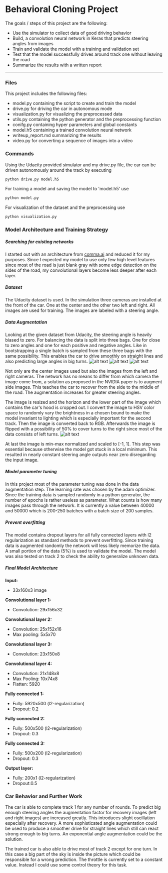 
# Behavioral Cloning Project

The goals / steps of this project are the following:
* Use the simulator to collect data of good driving behavior
* Build, a convolution neural network in Keras that predicts steering angles from images
* Train and validate the model with a training and validation set
* Test that the model successfully drives around track one without leaving the road
* Summarize the results with a written report


[//]: # (Image References)

[image1]: ./doc_images/0_left_angles.png "Left angles"
[image2]: ./doc_images/0_near_zero_angles.png "Near zero angles"
[image3]: ./doc_images/0_right_angles.png  "Right angles"
[image4]: ./doc_images/1_preprocessing.png "Preprocessing and predicted angles"

---


### Files

This project includes the following files:
* model.py containing the script to create and train the model
* drive.py for driving the car in autonomous mode
* visualization.py for visualizing the preprocessed data
* utils.py containing the python generator and the preprocessing function
* conifg.py containing hyper parameters and global constants
* model.h5 containing a trained convolution neural network
* writeup_report.md summarizing the results
* video.py for converting a sequence of images into a video

### Commands
Using the Udacity provided simulator and my drive.py file, the car can be driven autonomously around the track by executing
```sh
python drive.py model.h5
```
For training a model and saving the model to 'model.h5' use
```sh
python model.py
```
For visualization of the dataset and the preprocessing use
```sh
python visualization.py
```


### Model Architecture and Training Strategy

##### Searching for existing networks
I started out with an architecture from [comma.ai](https://github.com/commaai/research/blob/master/train_steering_model.py) and reduced it for my purposes. Since I expected my model to use only few high level features since most of the road is just blank gray with some edge detection on the sides of the road, my convolutional layers become less deeper after each layer.

##### Dataset
The Udacity dataset is used. In the simulation three cameras are installed at the front of the car. One at the center and the other two left and right. All images are used for training. The images are labeled with a steering angle.

##### Data Augmentation
Looking at the given dataset from Udacity, the steering angle is heavily biased to zero. For balancing the data is split into three bags. One for close to zero angles and one for each positive and negative angles. Like in bootstrapping a single batch is sampled from these three bags with the same possibility. This enables the car to drive smoothly on straight lines and also predicting large angles in big turns.
![alt text][image1]
![alt text][image2]
![alt text][image3]

Not only are the center images used but also the images from the left and right cameras. The network has no means to differ from which camera the image come from, a solution as proposed in the NVIDIA paper is to augment side images. This teaches the car to recover from the side to the middle of the road. The augmentation increases for greater steering angles.

The image is resized and the horizon and the lower part of the image which contains the car's hood is cropped out. I convert the image to HSV color space to randomly vary the brightness in a chosen bound to make the model invariant to lighting which is especially important for the second track. Then the image is converted back to RGB. Afterwards the image is flipped with a possibility of 50% to cover turns to the right since most of the data consists of left turns.
![alt text][image4]

At last the image is min-max normalized and scaled to [-1, 1]. This step was essential because otherwise the model got stuck in a local minimum. This resulted in nearly constant steering angle outputs near zero disregarding the input image.

##### Model parameter tuning
In this project most of the parameter tuning was done in the data augmentation step. The learning rate was chosen by the adam optimizer. Since the training data is sampled randomly in a python generator, the number of epochs is rather useless as parameter. What counts is how many images pass through the network. It is currently a value between 40000 and 50000 which is 200-250 batches with a batch size of 200 samples.

##### Prevent overfitting
The model contains dropout layers for all fully connected layers with l2 regularization as standard methods to prevent overfitting.
Since training data is augmented randomly the network will less likely memorize the data.
A small portion of the data (5%) is used to validate the model. The model was also tested on track 2 to check the ability to generalize unknown data.

##### Final Model Architecture

**Input:**  
- 33x160x3 image

**Convolutional layer 1:**
- Convolution: 29x156x32

**Convolutional layer 2:**
- Convolution: 25x152x16
- Max pooling: 5x5x70

**Convolutional layer 3:**
- Convolution: 23x150x8

**Convolutional layer 4:**
- Convolution: 21x148x8
- Max Pooling: 10x74x8
- Flatten: 5920

**Fully connected 1:**
- Fully: 5920x500 (l2-regularization)
- Dropout: 0.2

**Fully connected 2:**
- Fully: 500x500 (l2-regularization)
- Dropout: 0.3

**Fully connected 3:**
- Fully: 500x200 (l2-regularization)
- Dropout: 0.3

**Output layer:**
- Fully: 200x1 (l2-regularization)
- Dropout:0.5

### Car Behavior and Further Work
The car is able to complete track 1 for any number of rounds. To predict big enough steering angles the augmentation factor for recovery images (left and right images) are increased greatly. This introduces slight oscillation especially after recovery. A more sophisticated angle augmentation could be used to produce a smoother drive for straight lines which still can react strong enough to big turns. An exponential angle augmentation could be the solution.

The trained car is also able to drive most of track 2 except for one turn. In this case a big part of the sky is inside the picture which could be responsible for a wrong prediction.
The throttle is currently set to a constant value. Instead I could use some control theory for this task.
